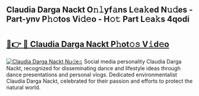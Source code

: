 ## Claudia Darga Nackt O𝚗𝚕yf𝚊ns L𝚎a𝚔ed N𝚞𝚍es - Part-ynv P𝚑𝚘tos Vi𝚍𝚎o - H𝚘𝚝 Part L𝚎a𝚔s 4qodi

# <h2><a href="http://kf31gye.oniu.top/?m=Claudia+Darga+Nackt">🔗👉 🔴 Claudia Darga Nackt P𝚑ot𝚘𝚜 V𝚒d𝚎o</a></h2>

[![Claudia Darga Nackt Nu𝚍e𝚜](https://i.imgur.com/0qMVB7G.gif)](http://kf31gye.oniu.top/?m=Claudia+Darga+Nackt)
Social media personality Claudia Darga Nackt, recognized for disseminating dance and lifestyle ideas through dance presentations and personal vlogs. Dedicated environmentalist Claudia Darga Nackt, celebrated for their passion and efforts to protect the natural world.  
